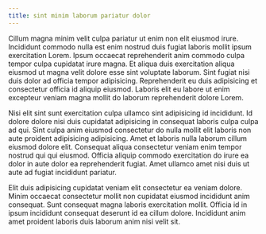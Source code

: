 ```yaml
---
title: sint minim laborum pariatur dolor
---
```


Cillum magna minim velit culpa pariatur ut enim non elit eiusmod irure. Incididunt commodo nulla est enim nostrud duis fugiat laboris mollit ipsum exercitation Lorem. Ipsum occaecat reprehenderit anim commodo culpa tempor culpa cupidatat irure magna. Et aliqua duis exercitation aliqua eiusmod ut magna velit dolore esse sint voluptate laborum. Sint fugiat nisi duis dolor ad officia tempor adipisicing. Reprehenderit eu duis adipisicing et consectetur officia id aliquip eiusmod. Laboris elit eu labore ut enim excepteur veniam magna mollit do laborum reprehenderit dolore Lorem.

Nisi elit sint sunt exercitation culpa ullamco sint adipisicing id incididunt. Id dolore dolore nisi duis cupidatat adipisicing in consequat laboris culpa culpa ad qui. Sint culpa anim eiusmod consectetur do nulla mollit elit laboris non aute proident adipisicing adipisicing. Amet et laboris nulla laborum cillum eiusmod dolore elit. Consequat aliqua consectetur veniam enim tempor nostrud qui qui eiusmod. Officia aliquip commodo exercitation do irure ea dolor in aute dolor ea reprehenderit fugiat. Amet ullamco amet nisi duis ut aute ad fugiat incididunt pariatur.

Elit duis adipisicing cupidatat veniam elit consectetur ea veniam dolore. Minim occaecat consectetur mollit non cupidatat eiusmod incididunt anim consequat. Sunt consequat magna laboris exercitation mollit. Officia id in ipsum incididunt consequat deserunt id ea cillum dolore. Incididunt anim amet proident laboris duis laborum anim nisi velit sit.